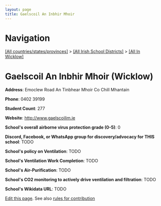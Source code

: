 ```yaml
---
layout: page
title: Gaelscoil An Inbhir Mhoir
---
```

# Navigation

[[All countries/states/provinces]](../../..) > [[All Irish School Districts]](../..) > [[All In Wicklow]](..)

# Gaelscoil An Inbhir Mhoir (Wicklow)

**Address**: Emoclew Road An Tinbhear Mhoir Co Chill Mhantain

**Phone**: 0402 39199

**Student Count**: 277

**Website**: <http://www.gaelscoilim.ie>

**School's overall airborne virus protection grade (0-5)**: 0

**Discord, Facebook, or WhatsApp group for discovery/advocacy for THIS school**: TODO

**School's policy on Ventilation**: TODO

**School's Ventilation Work Completion**: TODO

**School's Air-Purification**: TODO

**School's CO2 monitoring to actively drive ventilation and filtration**: TODO

**School's Wikidata URL**: TODO


[Edit this page](https://github.com/ventilate-schools/Ireland/edit/main/./Wicklow/Gaelscoil_An_Inbhir_Mhoir.md). See also [rules for contribution](../../../contribution-rules/)